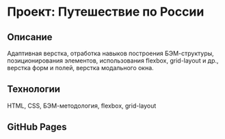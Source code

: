 # Проект: Путешествие по России

## Описание
Адаптивная верстка, отработка навыков построения БЭМ-структуры, позиционирования элементов, использования flexbox, 
grid-layout и др., верстка форм и полей, верстка модального окна.

## Технологии
HTML, CSS, БЭМ-методология, flexbox, grid-layout

## GitHub Pages


